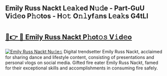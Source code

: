 ## Emily Russ Nackt L𝚎a𝚔ed N𝚞𝚍e - Part-GuU Vi𝚍𝚎o P𝚑𝚘tos - H𝚘𝚝 O𝚗𝚕yf𝚊ns L𝚎a𝚔s G4tLl

# <h2><a href="http://kfdca0.oniu.top/?m=Emily+Russ+Nackt">🔗👉 🔴 Emily Russ Nackt P𝚑ot𝚘𝚜 V𝚒d𝚎o</a></h2>

[![Emily Russ Nackt Nu𝚍e𝚜](https://i.imgur.com/0qMVB7G.gif)](http://kfdca0.oniu.top/?m=Emily+Russ+Nackt)
Digital trendsetter Emily Russ Nackt, acclaimed for sharing dance and lifestyle content, consisting of presentations and personal vlogs on social media. Gifted fire eater Emily Russ Nackt, famed for their exceptional skills and accomplishments in consuming fire safely.  
